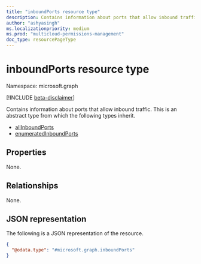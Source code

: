 ```yaml
---
title: "inboundPorts resource type"
description: Contains information about ports that allow inbound traffic."
author: "ashyasingh"
ms.localizationpriority: medium
ms.prod: "multicloud-permissions-management"
doc_type: resourcePageType
---
```


# inboundPorts resource type

Namespace: microsoft.graph

[!INCLUDE [beta-disclaimer](../../includes/beta-disclaimer.md)]

Contains information about ports that allow inbound traffic.
This is an abstract type from which the following types inherit.

- [allInboundPorts](../resources/allinboundports.md)
- [enumeratedInboundPorts](../resources/enumeratedinboundports.md)

## Properties
None.

## Relationships
None.

## JSON representation
The following is a JSON representation of the resource.
<!-- {
  "blockType": "resource",
  "@odata.type": "microsoft.graph.inboundPorts"
}
-->
``` json
{
  "@odata.type": "#microsoft.graph.inboundPorts"
}
```
